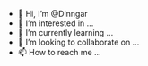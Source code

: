 - 👋 Hi, I’m @Dinngar
- 👀 I’m interested in ...
- 🌱 I’m currently learning ...
- 💞️ I’m looking to collaborate on ...
- 📫 How to reach me ...

<!---
Dinngar/Dinngar is a ✨ special ✨ repository because its `README.md` (this file) appears on your GitHub profile.
You can click the Preview link to take a look at your changes.
--->
